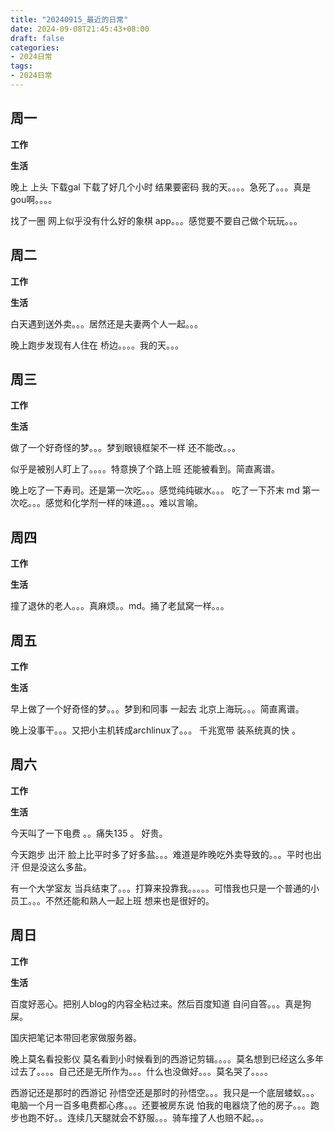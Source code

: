 ```yaml
---
title: "20240915_最近的日常"
date: 2024-09-08T21:45:43+08:00
draft: false
categories:
- 2024日常
tags:
- 2024日常
---
```



## 周一

**工作**



**生活**

晚上 上头 下载gal 下载了好几个小时 结果要密码 我的天。。。。急死了。。。真是gou啊。。。。

找了一圈 网上似乎没有什么好的象棋 app。。。感觉要不要自己做个玩玩。。。

## 周二

**工作**



**生活**


白天遇到送外卖。。。居然还是夫妻两个人一起。。。

晚上跑步发现有人住在 桥边。。。。我的天。。。




## 周三


**工作**



**生活**

做了一个好奇怪的梦。。。梦到眼镜框架不一样 还不能改。。。

似乎是被别人盯上了。。。。特意换了个路上班  还能被看到。简直离谱。

晚上吃了一下寿司。还是第一次吃。。。感觉纯纯碳水。。。  吃了一下芥末  md 第一次吃。。。感觉和化学剂一样的味道。。。难以言喻。


## 周四


**工作**



**生活**

撞了退休的老人。。。真麻烦。。md。捅了老鼠窝一样。。。
## 周五


**工作**



**生活**

早上做了一个好奇怪的梦。。。梦到和同事 一起去 北京上海玩。。。简直离谱。

晚上没事干。。。又把小主机转成archlinux了。。。 千兆宽带 装系统真的快 。




## 周六


**工作**



**生活**

今天叫了一下电费 。。痛失135 。 好贵。

今天跑步 出汗 脸上比平时多了好多盐。。。难道是昨晚吃外卖导致的。。。平时也出汗 但是没这么多盐。

有一个大学室友 当兵结束了。。。打算来投靠我。。。。。可惜我也只是一个普通的小员工。。。不然还能和熟人一起上班 想来也是很好的。
## 周日


**工作**



**生活**

百度好恶心。把别人blog的内容全粘过来。然后百度知道 自问自答。。。真是狗屎。

国庆把笔记本带回老家做服务器。

晚上莫名看投影仪 莫名看到小时候看到的西游记剪辑。。。。莫名想到已经这么多年过去了。。。。自己还是无所作为。。。什么也没做好。。。莫名哭了。。。。

西游记还是那时的西游记 孙悟空还是那时的孙悟空。。。我只是一个底层蝼蚁。。。电脑一个月一百多电费都心疼。。。还要被房东说 怕我的电器烧了他的房子。。。跑步也跑不好。。连续几天腿就会不舒服。。。骑车撞了人也赔不起。。。


